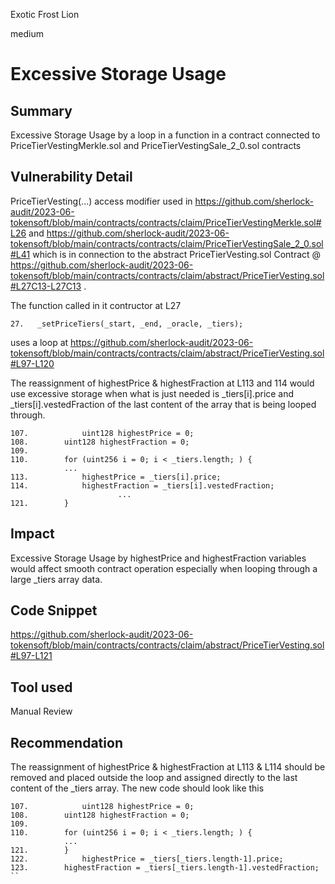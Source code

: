 Exotic Frost Lion

medium

# Excessive Storage Usage

## Summary
Excessive Storage Usage by a loop in a function in a contract connected to PriceTierVestingMerkle.sol and PriceTierVestingSale_2_0.sol contracts
## Vulnerability Detail
 PriceTierVesting(...)  access modifier used in https://github.com/sherlock-audit/2023-06-tokensoft/blob/main/contracts/contracts/claim/PriceTierVestingMerkle.sol#L26 and https://github.com/sherlock-audit/2023-06-tokensoft/blob/main/contracts/contracts/claim/PriceTierVestingSale_2_0.sol#L41 which is in connection to the abstract PriceTierVesting.sol Contract @ https://github.com/sherlock-audit/2023-06-tokensoft/blob/main/contracts/contracts/claim/abstract/PriceTierVesting.sol#L27C13-L27C13 . 

The function called in it contructor at L27
```solidity
27.   _setPriceTiers(_start, _end, _oracle, _tiers); 
```
uses a loop at https://github.com/sherlock-audit/2023-06-tokensoft/blob/main/contracts/contracts/claim/abstract/PriceTierVesting.sol#L97-L120

The reassignment of highestPrice & highestFraction at L113 and 114 would use excessive storage when what is just needed is _tiers[i].price and _tiers[i].vestedFraction of the last content of the array that is being looped through.
```solidity
107.            uint128 highestPrice = 0;
108.		uint128 highestFraction = 0;
109.
110.		for (uint256 i = 0; i < _tiers.length; ) {
			...
113.			highestPrice = _tiers[i].price;
114.			highestFraction = _tiers[i].vestedFraction;
                        ...
121.		}
```
## Impact
Excessive Storage Usage by highestPrice and highestFraction variables would affect smooth contract operation especially when looping through a large _tiers array data.
## Code Snippet
https://github.com/sherlock-audit/2023-06-tokensoft/blob/main/contracts/contracts/claim/abstract/PriceTierVesting.sol#L97-L121
## Tool used

Manual Review

## Recommendation
The reassignment of highestPrice & highestFraction at L113 & L114 should be removed and placed outside the loop and assigned directly to the last content of the _tiers array. The new code should look like this 
```solidity
107.            uint128 highestPrice = 0;
108.		uint128 highestFraction = 0;
109.
110.		for (uint256 i = 0; i < _tiers.length; ) {
			...
121.		}
122.            highestPrice = _tiers[_tiers.length-1].price;
123.		highestFraction = _tiers[_tiers.length-1].vestedFraction;
``